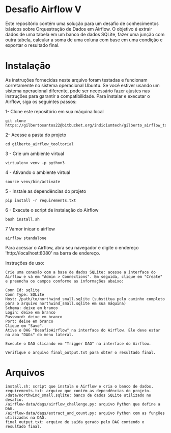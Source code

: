 # Desafio Airflow V

Este repositório contém uma solução para um desafio de conhecimentos básicos sobre Orquestração de Dados em Airflow. O objetivo é extrair dados de uma tabela em um banco de dados SQLite, fazer uma junção com outra tabela, calcular a soma de uma coluna com base em uma condição e exportar o resultado final.

# Instalação

As instruções fornecidas neste arquivo foram testadas e funcionam corretamente no sistema operacional Ubuntu. Se você estiver usando um sistema operacional diferente, pode ser necessário fazer ajustes nas instruções para garantir a compatibilidade.
Para instalar e executar o Airflow, siga os seguintes passos:

1- Clone este repositório em sua máquina local
```
git clone https://gilbertosantos22@bitbucket.org/indiciumtech/gilberto_airflow_tooltorial.git

```

2- Acesse a pasta do projeto
```
cd gilberto_airflow_tooltorial
```

3 - Crie um ambiente virtual
```
virtualenv venv -p python3
```
4 - Ativando o ambiente virtual
```
source venv/bin/activate
```
5 - Instale as dependências do projeto
```
pip install -r requirements.txt
```
6 - Execute o script de instalação do Airflow
```
bash install.sh
```
7 Vamor inicar o airflow
```
airflow standalone
```
Para acessar o Airflow, abra seu navegador e digite o endereço 'http://localhost:8080' na barra de endereço.


Instruções de uso:
```
Crie uma conexão com a base de dados SQLite: acesse a interface do Airflow e vá em "Admin > Connections". Em seguida, clique em "Create" e preencha os campos conforme as informações abaixo:

Conn Id: sqlite
Conn Type: SQLite
Host: /path/to/northwind_small.sqlite (substitua pelo caminho completo para o arquivo northwind_small.sqlite em sua máquina)
Schema: deixe em branco
Login: deixe em branco
Password: deixe em branco
Port: deixe em branco
Clique em "Save".
Ative o DAG "DesafioAirflow" na interface do Airflow. Ele deve estar na aba "DAGs" do menu lateral.

Execute o DAG clicando em "Trigger DAG" na interface do Airflow.

Verifique o arquivo final_output.txt para obter o resultado final.
```

# Arquivos
```
install.sh: script que instala o Airflow e cria o banco de dados.
requirements.txt: arquivo que contém as dependências do projeto.
/data/northwind_small.sqlite: banco de dados SQLite utilizado no desafio.
/airflow-data/dags/airflow_challenge.py: arquivo Python que define a DAG.
/airflow-data/dags/extract_and_count.py: arquivo Python com as funções utilizadas na DAG.
final_output.txt: arquivo de saída gerado pelo DAG contendo o resultado final.
```